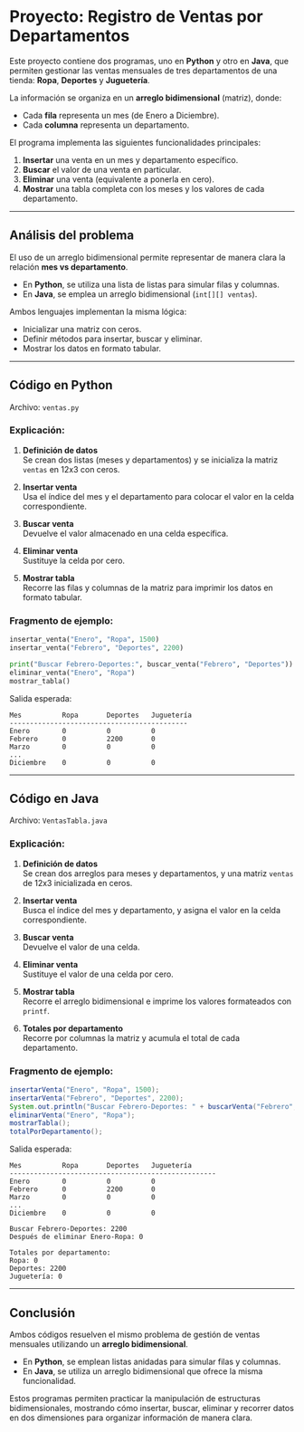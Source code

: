 # Proyecto: Registro de Ventas por Departamentos

Este proyecto contiene dos programas, uno en **Python** y otro en **Java**, que permiten gestionar las ventas mensuales de tres departamentos de una tienda: **Ropa**, **Deportes** y **Juguetería**.  

La información se organiza en un **arreglo bidimensional** (matriz), donde:  
- Cada **fila** representa un mes (de Enero a Diciembre).  
- Cada **columna** representa un departamento.  

El programa implementa las siguientes funcionalidades principales:  

1. **Insertar** una venta en un mes y departamento específico.  
2. **Buscar** el valor de una venta en particular.  
3. **Eliminar** una venta (equivalente a ponerla en cero).  
4. **Mostrar** una tabla completa con los meses y los valores de cada departamento.  

---

## Análisis del problema

El uso de un arreglo bidimensional permite representar de manera clara la relación **mes vs departamento**.  
- En **Python**, se utiliza una lista de listas para simular filas y columnas.  
- En **Java**, se emplea un arreglo bidimensional (`int[][] ventas`).  

Ambos lenguajes implementan la misma lógica:  
- Inicializar una matriz con ceros.  
- Definir métodos para insertar, buscar y eliminar.  
- Mostrar los datos en formato tabular.  

---

## Código en Python

Archivo: `ventas.py`

### Explicación:
1. **Definición de datos**  
   Se crean dos listas (meses y departamentos) y se inicializa la matriz `ventas` en 12x3 con ceros.  

2. **Insertar venta**  
   Usa el índice del mes y el departamento para colocar el valor en la celda correspondiente.  

3. **Buscar venta**  
   Devuelve el valor almacenado en una celda específica.  

4. **Eliminar venta**  
   Sustituye la celda por cero.  

5. **Mostrar tabla**  
   Recorre las filas y columnas de la matriz para imprimir los datos en formato tabular.  

### Fragmento de ejemplo:
```python
insertar_venta("Enero", "Ropa", 1500)
insertar_venta("Febrero", "Deportes", 2200)

print("Buscar Febrero-Deportes:", buscar_venta("Febrero", "Deportes"))
eliminar_venta("Enero", "Ropa")
mostrar_tabla()
```

Salida esperada:
```
Mes          Ropa       Deportes   Juguetería
--------------------------------------------
Enero        0          0          0
Febrero      0          2200       0
Marzo        0          0          0
...
Diciembre    0          0          0
```

---

## Código en Java

Archivo: `VentasTabla.java`

### Explicación:
1. **Definición de datos**  
   Se crean dos arreglos para meses y departamentos, y una matriz `ventas` de 12x3 inicializada en ceros.  

2. **Insertar venta**  
   Busca el índice del mes y departamento, y asigna el valor en la celda correspondiente.  

3. **Buscar venta**  
   Devuelve el valor de una celda.  

4. **Eliminar venta**  
   Sustituye el valor de una celda por cero.  

5. **Mostrar tabla**  
   Recorre el arreglo bidimensional e imprime los valores formateados con `printf`.  

6. **Totales por departamento**  
   Recorre por columnas la matriz y acumula el total de cada departamento.  

### Fragmento de ejemplo:
```java
insertarVenta("Enero", "Ropa", 1500);
insertarVenta("Febrero", "Deportes", 2200);
System.out.println("Buscar Febrero-Deportes: " + buscarVenta("Febrero", "Deportes"));
eliminarVenta("Enero", "Ropa");
mostrarTabla();
totalPorDepartamento();
```

Salida esperada:
```
Mes          Ropa       Deportes   Juguetería
---------------------------------------------------
Enero        0          0          0
Febrero      0          2200       0
Marzo        0          0          0
...
Diciembre    0          0          0

Buscar Febrero-Deportes: 2200
Después de eliminar Enero-Ropa: 0

Totales por departamento:
Ropa: 0
Deportes: 2200
Juguetería: 0
```

---

## Conclusión

Ambos códigos resuelven el mismo problema de gestión de ventas mensuales utilizando un **arreglo bidimensional**.  
- En **Python**, se emplean listas anidadas para simular filas y columnas.  
- En **Java**, se utiliza un arreglo bidimensional que ofrece la misma funcionalidad.  

Estos programas permiten practicar la manipulación de estructuras bidimensionales, mostrando cómo insertar, buscar, eliminar y recorrer datos en dos dimensiones para organizar información de manera clara.  
